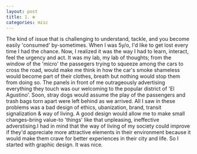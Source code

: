 ```yaml
---
layout: post
title: 1. ❇️
categories: misc
---
```



  The kind of issue that is challenging to understand, tackle, and you become easily 'consumed' by-sometimes. When I was 5y/o, I'd like to get lost every time I had the chance. 
  Now, I realized it was the way I had to learn, interact, feel the urgency and act.
  It was my lab, my lab of thoughts; from the window of the 'micro' the passegers trying to squeeze among the cars to cross the road, 
  would make me think in how the car's smoke shameless would become part of their clothes, breath but nothing would stop them from doing so. 
  The panels in front of me outrageously advertising everything they touch was our welcoming to the popular district of 'El Agustino'. 
  Soon, stray dogs would assume the play of the passengers and trash bags torn apart were left behind as we arrived. 
  All I saw in these problems was a bad design of ethics, ubanization, brand, transit signalization & way of living. A good design would allow me to 
  make small changes-bring value-to 'things' like that unpleasing, ineffective adverstising.I had in mind that the way of living of my society could improve 
  if they'd appreciate more attractive elements in their environment because it would make them crave for better experiences in their city and life.
  So I started with graphic design. It was nice.

  
